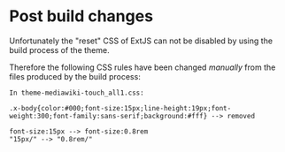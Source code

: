 # Post build changes

Unfortunately the "reset" CSS of ExtJS can not be disabled by using the build
process of the theme.

Therefore the following CSS rules have been changed *manually* from the files
produced by the build process:

    In theme-mediawiki-touch_all1.css:

    .x-body{color:#000;font-size:15px;line-height:19px;font-weight:300;font-family:sans-serif;background:#fff} --> removed

	font-size:15px --> font-size:0.8rem
	"15px/" --> "0.8rem/"